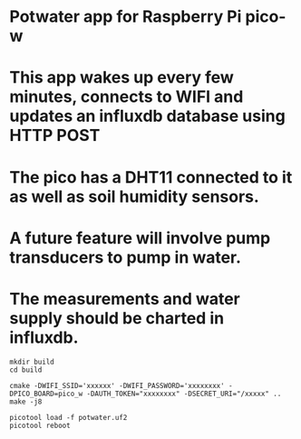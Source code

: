 # Potwater app for Raspberry Pi pico-w

# This app wakes up every few minutes, connects to WIFI and updates an influxdb database using HTTP POST
# The pico has a DHT11 connected to it as well as soil humidity sensors.
# A future feature will involve pump transducers to pump in water.
# The measurements and water supply should be charted in influxdb.

```
mkdir build
cd build

cmake -DWIFI_SSID='xxxxxx' -DWIFI_PASSWORD='xxxxxxxx' -DPICO_BOARD=pico_w -DAUTH_TOKEN="xxxxxxxx" -DSECRET_URI="/xxxxx" ..
make -j8

picotool load -f potwater.uf2
picotool reboot
```
